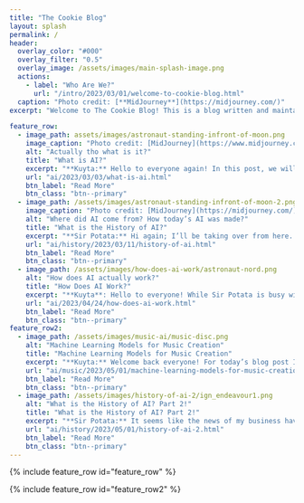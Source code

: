 ```yaml
---
title: "The Cookie Blog"
layout: splash
permalink: /
header:
  overlay_color: "#000"
  overlay_filter: "0.5"
  overlay_image: /assets/images/main-splash-image.png
  actions:
    - label: "Who Are We?"
      url: "/intro/2023/03/01/welcome-to-cookie-blog.html"
  caption: "Photo credit: [**MidJourney**](https://midjourney.com/)"
excerpt: "Welcome to The Cookie Blog! This is a blog written and maintained by two high-school students. Here you will find many posts about AI and art."

feature_row:
  - image_path: assets/images/astronaut-standing-infront-of-moon.png
    image_caption: "Photo credit: [MidJourney](https://www.midjourney.com/)"
    alt: "Actually tho what is it?"
    title: "What is AI?"
    excerpt: "**Kuyta:** Hello to everyone again! In this post, we will discuss the magical thingamajig of AI."
    url: "ai/2023/03/03/what-is-ai.html"
    btn_label: "Read More"
    btn_class: "btn--primary"
  - image_path: /assets/images/astronaut-standing-infront-of-moon-2.png
    image_caption: "Photo credit: [MidJourney](https://midjourney.com/)"
    alt: "Where did AI come from? How today’s AI was made?"
    title: "What is the History of AI?"
    excerpt: "**Sir Potata:** Hi again; I’ll be taking over from here. Thanks to Kuyta, we now have a good idea of what AI is. But I think that most of us have already heard about it and know something about it (if you didn’t, then I’m afraid you are probably living in a cave)."
    url: "ai/history/2023/03/11/history-of-ai.html"
    btn_label: "Read More"
    btn_class: "btn--primary"
  - image_path: /assets/images/how-does-ai-work/astronaut-nord.png
    alt: "How does AI actually work?"
    title: "How Does AI Work?"
    excerpt: "**Kuyta**: Hello to everyone! While Sir Potata is busy with some nerdy stuff, I thought I could write a post on how AI works. So here we go!"
    url: "ai/2023/04/24/how-does-ai-work.html"
    btn_label: "Read More"
    btn_class: "btn--primary"
feature_row2:
  - image_path: /assets/images/music-ai/music-disc.png
    alt: "Machine Learning Models for Music Creation"
    title: "Machine Learning Models for Music Creation"
    excerpt: "**Kuyta:** Welcome back everyone! For today’s blog post I will be talking about AI and machine learning again. But this time, I will show the machine learning models for sound generation, especially music creation."
    url: "ai/music/2023/05/01/machine-learning-models-for-music-creation.html"
    btn_label: "Read More"
    btn_class: "btn--primary"
  - image_path: /assets/images/history-of-ai-2/ign_endeavour1.png
    alt: "What is the History of AI? Part 2!"
    title: "What is the History of AI? Part 2!"
    excerpt: "**Sir Potata:** It seems like the news of my business have been highly exaggerated but as you can see, I’m back with the second part of the last post."
    url: "ai/history/2023/05/01/history-of-ai-2.html"
    btn_label: "Read More"
    btn_class: "btn--primary" 
---
```


{% include feature_row id="feature_row" %}

{% include feature_row id="feature_row2" %}
